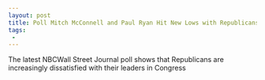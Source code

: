 ```yaml
---
layout: post
title: Poll Mitch McConnell and Paul Ryan Hit New Lows with Republicans
tags:
 -
---
```

The latest NBCWall Street Journal poll shows that Republicans are increasingly dissatisfied with their leaders in Congress
